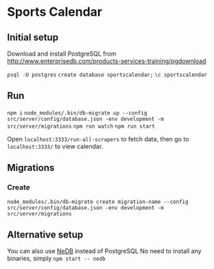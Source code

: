 # Sports Calendar

## Initial setup

Download and install PostgreSQL from http://www.enterprisedb.com/products-services-training/pgdownload

`psql -U postgres`
`create database sportscalendar;`
`\c sportscalendar`

## Run

`npm i`
`node_modules/.bin/db-migrate up --config src/server/config/database.json -env development -m src/server/migrations`
`npm run watch`
`npm run start`

Open `localhost:3333/run-all-scrapers` to fetch data, then go to `localhost:3333/` to view calendar.

## Migrations

### Create

`node_modules/.bin/db-migrate create migration-name --config src/server/config/database.json -env development -m src/server/migrations`

## Alternative setup
You can also use [NeDB](https://github.com/louischatriot/nedb) instead of PostgreSQL
No need to install any binaries, simply `npm start -- nedb`
